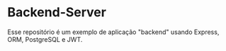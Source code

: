 # Backend-Server
Esse repositório é um exemplo de aplicação "backend" usando Express, ORM, PostgreSQL e JWT.
